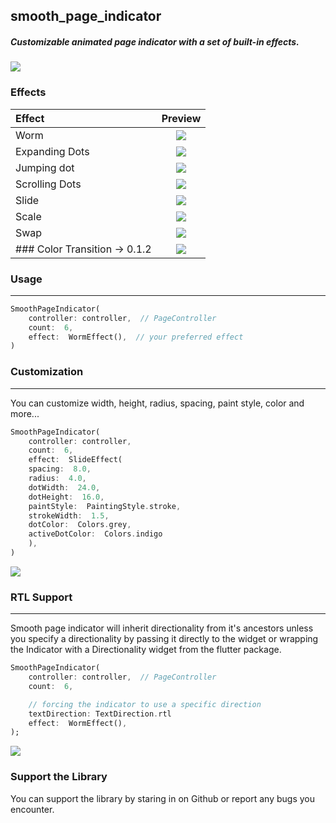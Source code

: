 ## smooth_page_indicator

##### Customizable animated page indicator with a set of built-in effects.

![](https://github.com/Milad-Akarie/smooth_page_indicator/blob/master/demo/smooth_page_indicator_demo_1.gif?raw=true)

### Effects

| Effect                        |                                                  Preview                                                  |
| :---------------------------- | :-------------------------------------------------------------------------------------------------------: |
| Worm                          |       ![](https://github.com/Milad-Akarie/smooth_page_indicator/blob/master/demo/worm.gif?raw=true)       |
| Expanding Dots                |  ![](https://github.com/Milad-Akarie/smooth_page_indicator/blob/master/demo/expanding-dot.gif?raw=true)   |
| Jumping dot                   |   ![](https://github.com/Milad-Akarie/smooth_page_indicator/blob/master/demo/jumping-dot.gif?raw=true)    |
| Scrolling Dots                |  ![](https://github.com/Milad-Akarie/smooth_page_indicator/blob/master/demo/scrolling-dots.gif?raw=true)  |
| Slide                         |      ![](https://github.com/Milad-Akarie/smooth_page_indicator/blob/master/demo/slide.gif?raw=true)       |
| Scale                         |      ![](https://github.com/Milad-Akarie/smooth_page_indicator/blob/master/demo/scale.gif?raw=true)       |
| Swap                          |       ![](https://github.com/Milad-Akarie/smooth_page_indicator/blob/master/demo/swap.gif?raw=true)       |
| ### Color Transition -> 0.1.2 | ![](https://github.com/Milad-Akarie/smooth_page_indicator/blob/master/demo/color-transition.gif?raw=true) |

### Usage

---

```dart
SmoothPageIndicator(
	controller: controller,  // PageController
	count:  6,
	effect:  WormEffect(),  // your preferred effect
)

```

### Customization

---

You can customize width, height, radius, spacing, paint style, color and more...

```dart
SmoothPageIndicator(
	controller: controller,
	count:  6,
	effect:  SlideEffect(
	spacing:  8.0,
	radius:  4.0,
	dotWidth:  24.0,
	dotHeight:  16.0,
	paintStyle:  PaintingStyle.stroke,
	strokeWidth:  1.5,
	dotColor:  Colors.grey,
	activeDotColor:  Colors.indigo
	),
)

```

![](https://github.com/Milad-Akarie/smooth_page_indicator/blob/master/demo/smooth_page_indicator_demo_2.gif?raw=true)

### RTL Support

---

Smooth page indicator will inherit directionality from it's ancestors unless you specify a directionality by passing it directly to the widget or wrapping the Indicator with a Directionality widget from the flutter package.

```dart
SmoothPageIndicator(
	controller: controller,  // PageController
	count:  6,

	// forcing the indicator to use a specific direction
	textDirection: TextDirection.rtl
	effect:  WormEffect(),
);

```

![](https://github.com/Milad-Akarie/smooth_page_indicator/blob/master/demo/smooth_page_indicator_demo_3.gif?raw=true)

### Support the Library

You can support the library by staring in on Github or report any bugs you encounter.
